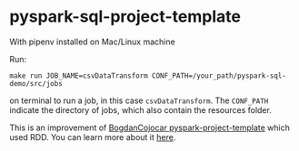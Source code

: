 # pyspark-sql-project-template

With pipenv installed on Mac/Linux machine

Run:

`make run JOB_NAME=csvDataTransform CONF_PATH=/your_path/pyspark-sql-demo/src/jobs`

on terminal to run a job, in this case `csvDataTransform`. The `CONF_PATH` indicate the directory
of jobs, which also contain the resources folder.

This is an improvement of [BogdanCojocar pyspark-project-template](https://github.com/BogdanCojocar/medium-articles/tree/master/pyspark-project-template) which used RDD. You can learn more about it [here](https://towardsdatascience.com/how-to-setup-the-pyspark-environment-for-development-with-good-software-engineering-practices-5fb457433a86).
